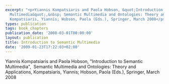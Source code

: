 ```yaml
---
excerpt: "<p>Yiannis Kompatsiaris and Paola Hobson, &quot;Introduction to Semantic
  Multimedia&quot;,&nbsp; Semantic Multimedia and Ontologies: Theory and Applications,
  Kompatsiaris, Yiannis; Hobson, Paola (Eds.), Springer, March 2008</p>"
types: publication
tags: book_chapters
publication_date: '2008-03-01T00:00:00'
layout: publication
title: Introduction to Semantic Multimedia
date: '2009-01-23T17:22:03+02:00'
---
```

<p>Yiannis Kompatsiaris and Paola Hobson, &quot;Introduction to Semantic Multimedia&quot;,&nbsp; Semantic Multimedia and Ontologies: Theory and Applications, Kompatsiaris, Yiannis; Hobson, Paola (Eds.), Springer, March 2008</p>
